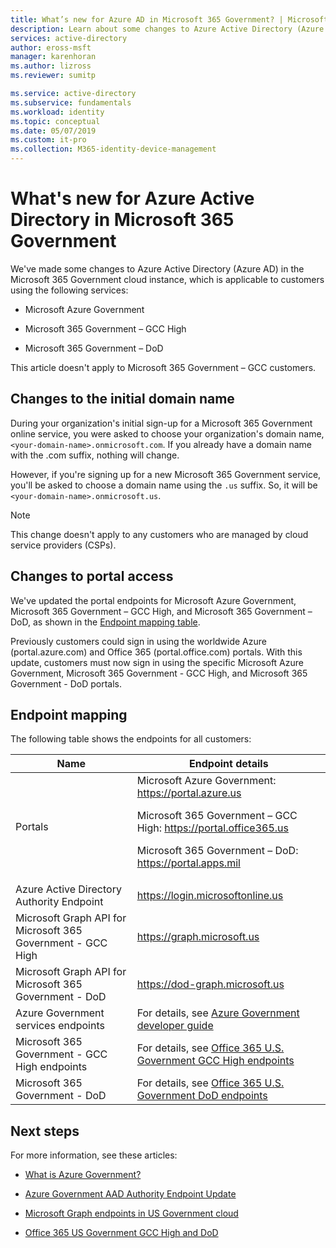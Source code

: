 ```yaml
---
title: What’s new for Azure AD in Microsoft 365 Government? | Microsoft Docs
description: Learn about some changes to Azure Active Directory (Azure AD) in the Microsoft 365 Government cloud instance, which might impact you.
services: active-directory
author: eross-msft
manager: karenhoran
ms.author: lizross
ms.reviewer: sumitp

ms.service: active-directory
ms.subservice: fundamentals
ms.workload: identity
ms.topic: conceptual
ms.date: 05/07/2019
ms.custom: it-pro
ms.collection: M365-identity-device-management
---
```


# What's new for Azure Active Directory in Microsoft 365 Government

We've made some changes to Azure Active Directory (Azure AD) in the Microsoft 365 Government cloud instance, which is applicable to customers using the following services:

- Microsoft Azure Government

- Microsoft 365 Government – GCC High

- Microsoft 365 Government – DoD

This article doesn't apply to Microsoft 365 Government – GCC customers.

## Changes to the initial domain name

During your organization's initial sign-up for a Microsoft 365 Government online service, you were asked to choose your organization's domain name, `<your-domain-name>.onmicrosoft.com`. If you already have a domain name with the .com suffix, nothing will change.

However, if you're signing up for a new Microsoft 365 Government service, you'll be asked to choose a domain name using the `.us` suffix. So, it will be `<your-domain-name>.onmicrosoft.us`.

>[!Note]
>This change doesn't apply to any customers who are managed by cloud service providers (CSPs).

## Changes to portal access

We've updated the portal endpoints for Microsoft Azure Government, Microsoft 365 Government – GCC High, and Microsoft 365 Government – DoD, as shown in the [Endpoint mapping table](#endpoint-mapping).

Previously customers could sign in using the worldwide Azure (portal.azure.com) and Office 365 (portal.office.com) portals. With this update, customers must now sign in using the specific Microsoft Azure Government, Microsoft 365 Government - GCC High, and Microsoft 365 Government - DoD portals.

## Endpoint mapping

The following table shows the endpoints for all customers:

| Name | Endpoint details |
|------|------------------|
| Portals |Microsoft Azure Government: https://portal.azure.us<p>Microsoft 365 Government – GCC High: https://portal.office365.us<p>Microsoft 365 Government – DoD: https://portal.apps.mil |
| Azure Active Directory Authority Endpoint | https://login.microsoftonline.us |
| Microsoft Graph API for Microsoft 365 Government - GCC High | https://graph.microsoft.us |
| Microsoft Graph API for Microsoft 365 Government - DoD | https://dod-graph.microsoft.us |
| Azure Government services endpoints | For details, see [Azure Government developer guide](../../azure-government/documentation-government-developer-guide.md) |
| Microsoft 365 Government - GCC High endpoints | For details, see [Office 365 U.S. Government GCC High endpoints](/office365/enterprise/office-365-u-s-government-gcc-high-endpoints) |
| Microsoft 365 Government - DoD | For details, see [Office 365 U.S. Government DoD endpoints](/office365/enterprise/office-365-u-s-government-dod-endpoints) |

## Next steps

For more information, see these articles:

- [What is Azure Government?](../../azure-government/documentation-government-welcome.md)

- [Azure Government AAD Authority Endpoint Update](https://devblogs.microsoft.com/azuregov/azure-government-aad-authority-endpoint-update/)

- [Microsoft Graph endpoints in US Government cloud](https://developer.microsoft.com/graph/blogs/new-microsoft-graph-endpoints-in-us-government-cloud/)

- [Office 365 US Government GCC High and DoD](/office365/servicedescriptions/office-365-platform-service-description/office-365-us-government/gcc-high-and-dod)